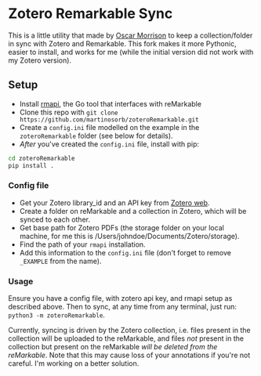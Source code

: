 # Zotero Remarkable Sync

This is a little utility that made by [Oscar Morrison](https://github.com/oscarmorrison/zoteroRemarkable) to keep a collection/folder in sync with Zotero and Remarkable. This fork makes it more Pythonic, easier to install, and works for me (while the initial version did not work with my Zotero version).

## Setup
 - Install [rmapi](https://github.com/juruen/rmapi), the Go tool that interfaces with reMarkable
 - Clone this repo with `git clone https://github.com/martinosorb/zoteroRemarkable.git`
 - Create a `config.ini` file modelled on the example in the `zoteroRemarkable` folder (see below for details).
 - *After* you've created the `config.ini` file, install with pip:
 ```bash
 cd zoteroRemarkable
 pip install .
 ```

### Config file
- Get your Zotero library_id and an API key from [Zotero web](https://www.zotero.org/settings/keys).
- Create a folder on reMarkable and a collection in Zotero, which will be synced to each other.
- Get base path for Zotero PDFs (the storage folder on your local machine, for me this is /Users/johndoe/Documents/Zotero/storage).
- Find the path of your `rmapi` installation.
- Add this information to the `config.ini` file (don't forget to remove `_EXAMPLE` from the name).

### Usage
Ensure you have a config file, with zotero api key, and rmapi setup as described above. Then to sync, at any time from any terminal, just run: `python3 -m zoteroRemarkable`.

Currently, syncing is driven by the Zotero collection, i.e. files present in the collection will be uploaded to the reMarkable, and files _not_ present in the collection but present on the reMarkable _will be deleted from the reMarkable_. Note that this may cause loss of your annotations if you're not careful. I'm working on a better solution.
